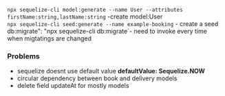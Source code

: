 `npx sequelize-cli model:generate --name User --attributes firstName:string,lastName:string` -create model:User  
`npx sequelize-cli seed:generate --name example-booking` - create a seed`  
`db:migrate": "npx sequelize-cli db:migrate`- need to invoke every time when migtatings are changed

### Problems

- sequelize doesnt use default value **defaultValue: Sequelize.NOW**
- circular dependency between book and delivery models
- delete field updateAt for mostly models
